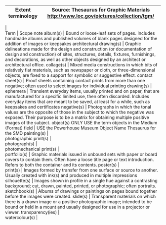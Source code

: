 Extent   terminology | Source:   Thesaurus for Graphic Materials   http://www.loc.gov/pictures/collection/tgm/
-- | --
  |  
Term | Scope note
album(s) | Bound or   loose-leaf sets of pages. Includes handmade albums and published volumes of   blank pages designed for the addition of images or keepsakes
architectural drawing(s) | Graphic   delineations made for the design and construction (or documentation of design   and construction) of sites, structures, details, fixtures, furnishings, and   decorations, as well as other objects designed by an architect or   architectural office.
collage(s) | Mixed   media constructions in which bits of relatively flat materials, such as   newspaper or cloth, or three-dimensional objects, are fixed to a support for   symbolic or suggestive effect.
contact sheet(s) | Proof   sheets containing contact prints from more than one negative; often used to   select images for individual printing
drawing(s) |  
ephemera | Transient   everyday items, usually printed and on paper, that are manufactured for a   specific limited use, then often discarded. Includes everyday items that are   meant to be saved, at least for a while, such as keepsakes and certificates
negative(s) | Photographs   in which the tonal values are the opposite of those in the subject to which   the negative was exposed. Their purpose is to be a matrix for obtaining   multiple positive images of the subject.
object(s) ONLY USE the term objects in the Medium (Format)   field | USE   the Powerhouse Museum     Object Name Thesaurus for the SMD
painting(s) |  
photographic print(s) |  
photograph(s) |  
photomechanical print(s) |  
portfolio(s) | Graphic   materials issued in unbound sets with paper or board covers to contain them.   Often have a loose title page or text introduction. Refers to both the   container and its contents.
poster(s) |  
print(s) | Images   formed by transfer from one surface or source to another. Usually created   with ink(s) and produced in multiple impressions
silhouette(s) | Images   shown in profile in a single hue against a contrasting background; cut,   drawn, painted, printed, or photographic; often portraits.
sketchbook(s) | Albums   of drawings or paintings on pages bound together before the images were   created.
slide(s) | Transparent   materials on which there is a drawn image or a positive photographic image;   intended to be bound or held in a mount and usually designed for use in a   projector or viewer.
transparency(ies) |  
watercolour(s) |  
